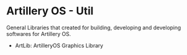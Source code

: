 # Artillery OS - Util

General Libraries that created for building, developing and developing softwares for Artillery OS.

* ArtLib: ArtilleryOS Graphics Library